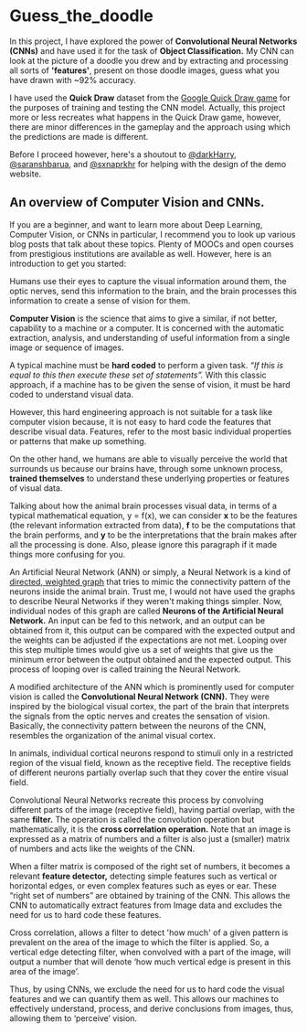 # Guess_the_doodle
In this project, I have explored the power of **Convolutional Neural Networks (CNNs)** and have used it for the task of **Object  Classification.** My CNN can look at the picture of a doodle you drew and by extracting and processing all sorts of **'features'**, present on those doodle images, guess what you have drawn with ~92% accuracy.

I have used the **Quick Draw** dataset from the [Google Quick Draw game](https://quickdraw.withgoogle.com/#) for the purposes 
of training and testing the CNN model. Actually, this project more or less recreates what happens in the Quick Draw game, however, there are minor differences in the gameplay and the approach using which the predictions are made is different.

Before I proceed however, here's a shoutout to [@darkHarry](https://github.com/darkHarry), [@saranshbarua](https://github.com/saranshbarua), and [@sxnaprkhr](https://github.com/sxnaprkhr) for helping with the design of the demo website.

## An overview of Computer Vision and CNNs.
If you are a beginner, and want to learn more about Deep Learning, Computer Vision, or CNNs in particular, I recommend you to 
look up various blog posts that talk about these topics. Plenty of MOOCs and open courses from prestigious institutions are 
available as well. However, here is an introduction to get you started:

Humans use their eyes to capture the visual information around them, the optic nerves, send this information to the brain, and 
the brain processes this information to create a sense of vision for them.

**Computer Vision** is the science that aims to give a similar, if not better, capability to a machine or a computer. It is 
concerned with the automatic extraction, analysis, and understanding of useful information from a single image or sequence of
images.

A typical machine must be **hard coded** to perform a given task. *“If this is equal to this then execute these set of statements”.*
With this classic approach, if a machine has to be given the sense of vision, it must be hard coded to understand visual data.

However, this hard engineering approach is not suitable for a task like computer vision because, it is not easy to hard code the
features that describe visual data. Features, refer to the most basic individual properties or patterns that make up something.

On the other hand, we humans are able to visually perceive the world that surrounds us because our brains have, through some 
unknown process, **trained themselves** to understand these underlying properties or features of visual data.

Talking about how the animal brain processes visual data, in terms of a typical mathematical equation, y = f(x), we can 
consider **x** to be the features (the relevant information extracted from data), **f** to be the computations that the brain
performs, and **y** to be the interpretations that the brain makes after all the processing is done. Also, please ignore this
paragraph if it made things more confusing for you.

An Artificial Neural Network (ANN) or simply, a Neural Network is a kind of [directed, weighted graph](https://en.wikipedia.org/wiki/Graph_theory) 
that tries to mimic the connectivity pattern of the neurons inside the animal brain. Trust me, I would not have used the graphs
to describe Neural Networks if they weren't making things simpler. Now, individual nodes of this graph are called **Neurons of the
Artificial Neural Network.** An input can be fed to this network, and an output can be obtained from it, this output can be compared
with the expected output and the weights can be adjusted if the expectations are not met. Looping over this step multiple times 
would give us a set of weights that give us the minimum error between the output obtained and the expected output. This process
of looping over is called training the Neural Network.

A modified architecture of the ANN which is prominently used for computer vision is called the **Convolutional Neural Network (CNN).**
They were inspired by the biological visual cortex, the part of the brain that interprets the signals from the optic nerves and 
creates the sensation of vision. Basically, the connectivity pattern between the neurons of the CNN, resembles the organization
of the animal visual cortex.

In animals, individual cortical neurons respond to stimuli only in a restricted region of the visual field, known as the 
receptive field. The receptive fields of different neurons partially overlap such that they cover the entire visual field.

Convolutional Neural Networks recreate this process by convolving different parts of the image (receptive field), having partial 
overlap, with the same **filter.** The operation is called the convolution operation but mathematically, it is the **cross 
correlation operation.** Note that an image is expressed as a matrix of numbers and a filter is also just a (smaller) matrix of 
numbers and acts like the weights of the CNN. 

When a filter matrix is composed of the right set of numbers, it becomes a relevant **feature detector,** detecting simple 
features such as vertical or horizontal edges, or even complex features such as eyes or ear. These “right set of numbers” are 
obtained by training of the CNN. This allows the CNN to automatically extract features from Image data and excludes the need for
us to hard code these features.

Cross correlation, allows a filter to detect 'how much' of a given pattern is prevalent on the area of the image to which the 
filter is applied. So, a vertical edge detecting filter, when convolved with a part of the image, will output a number that will
denote ‘how much vertical edge is present in this area of the image’.

Thus, by using CNNs, we exclude the need for us to hard code the visual features and we can quantify them as well. This allows
our machines to effectively understand, process, and derive conclusions from images, thus, allowing them to ‘perceive’ vision.
